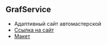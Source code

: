 ## GrafService

- Адаптивный сайт автомастерской 
- [Ссылка на сайт](https://VitalyFront.github.io/GrafService/)
- [Макет](https://www.figma.com/file/oIJG67kjWCdvYj2gxj5CE2/grafservice?node-id=0%3A1&t=rq1M5InL55chhBNv-0)
